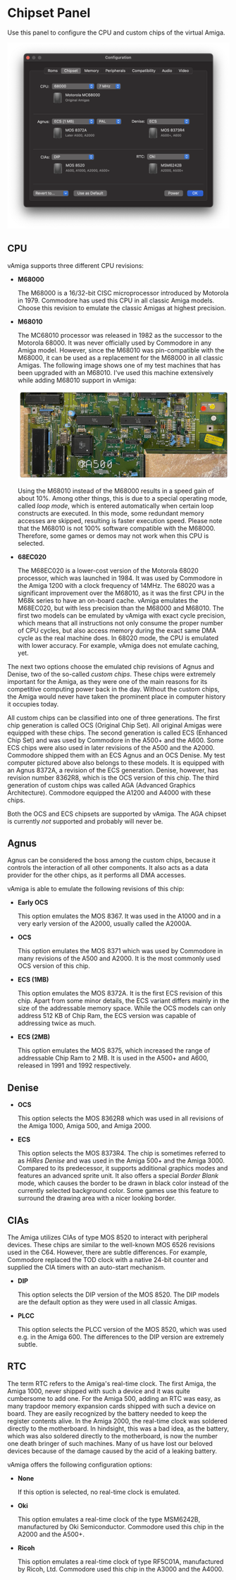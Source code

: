 # Chipset Panel

Use this panel to configure the CPU and custom chips of the virtual Amiga.

![Chipset Panel](images/chipsetPanel.png "Chipset Panel")

## CPU

vAmiga supports three different CPU revisions:

- **M68000**

  The M68000 is a 16/32-bit CISC microprocessor introduced by Motorola in 1979. Commodore has used this CPU in all classic Amiga models. Choose this revision to emulate the classic Amigas at highest precision. 

- **M68010**

  The MC68010 processor was released in 1982 as the successor to the Motorola 68000. It was never officially used by Commodore in any Amiga model. However, since the M68010 was pin-compatible with the M68000, it can be used as a replacement for the M68000 in all classic Amigas. The following image shows one of my test machines that has been upgraded with an M68010. I've used this machine extensively while adding M68010 support in vAmiga: 

  ![M68010](images/68010.png "M68010")

  Using the M68010 instead of the M68000 results in a speed gain of about 10%. Among other things, this is due to a special operating mode, called *loop mode*, which is entered automatically when certain loop constructs are executed. In this mode, some redundant memory accesses are skipped, resulting is faster execution speed. Please note that the M68010 is not 100% software compatible with the M68000. Therefore, some games or demos may not work when this CPU is selected. 

- **68EC020**

  The M68EC020 is a lower-cost version of the Motorola 68020 processor, which was launched in 1984. It was used by Commodore in the Amiga 1200 with a clock frequency of 14MHz. The 68020 was a significant improvement over the M68010, as it was the first CPU in the M68k series to have an on-board cache. vAmiga emulates the M68EC020, but with less precision than the M68000 and M68010. The first two models can be emulated by vAmiga with exact cycle precision, which means that all instructions not only consume the proper number of CPU cycles, but also access memory during the exact same DMA cycle as the real machine does. In 68020 mode, the CPU is emulated with lower accuracy. For example, vAmiga does not emulate caching, yet.

The next two options choose the emulated chip revisions of Agnus and Denise, two of the so-called *custom chips*. These chips were extremely important for the Amiga, as they were one of the main reasons for its competitive computing power back in the day. Without the custom chips, the Amiga would never have taken the prominent place in computer history it occupies today.

All custom chips can be classified into one of three generations. The first chip generation is called OCS (Original Chip Set). All original Amigas were equipped with these chips. The second generation is called ECS (Enhanced Chip Set) and was used by Commodore in the A500+ and the A600. Some ECS chips were also used in later revisions of the A500 and the A2000. Commodore shipped them with an ECS Agnus and an OCS Denise. My test computer pictured above also belongs to these models. It is equipped with an Agnus 8372A, a revision of the ECS generation. Denise, however, has revision number 8362R8, which is the OCS version of this chip.
The third generation of custom chips was called AGA (Advanced Graphics Architecture). Commodore equipped the A1200 and A4000 with these chips.

Both the OCS and ECS chipsets are supported by vAmiga. The AGA chipset is currently *not* supported and probably will never be.

## Agnus

Agnus can be considered the boss among the custom chips, because it controls the interaction of all other components. It also acts as a data provider for the other chips, as it performs all DMA accesses.

vAmiga is able to emulate the following revisions of this chip:

- **Early OCS**

  This option emulates the MOS 8367. It was used in the A1000 and in a very early version of the A2000, usually called the A2000A.

- **OCS** 
  
  This option emulates the MOS 8371 which was used by Commodore in many revisions of the A500 and A2000. It is the most commonly used OCS version of this chip.

- **ECS (1MB)**
    
  This option emulates the MOS 8372A. It is the first ECS revision of this chip. Apart from some minor details, the ECS variant differs mainly in the size of the addressable memory space. While the OCS models can only address 512 KB of Chip Ram, the ECS version was capable of addressing twice as much. 

- **ECS (2MB)**

   This option emulates the MOS 8375, which increased the range of addressable Chip Ram to 2 MB. It is used in the A500+ and A600, released in 1991 and 1992 respectively.

## Denise 

- **OCS**

  This option selects the MOS 8362R8 which was used in all revisions of the Amiga 1000, Amiga 500, and Amiga 2000. 

- **ECS**

  This option selects the MOS 8373R4. The chip is sometimes referred to as *HiRes Denise* and was used in the Amiga 500+ and the Amiga 3000. Compared to its predecessor, it supports additional graphics modes and features an advanced sprite unit. It also offers a special *Border Blank* mode, which causes the border to be drawn in black color instead of the currently selected background color. Some games use this feature to surround the drawing area with a nicer looking border.

## CIAs

  The Amiga utilizes CIAs of type MOS 8520 to interact with peripheral devices. These chips are similar to the well-known MOS 6526 revisions used in the C64. However, there are subtle differences. For example, Commodore replaced the TOD clock with a native 24-bit counter and supplied the CIA timers with an auto-start mechanism.

- **DIP**

   This option selects the DIP version of the MOS 8520. The DIP models are the default option as they were used in all classic Amigas. 

- **PLCC** 

   This option selects the PLCC version of the MOS 8520, which was used e.g. in the Amiga 600. The differences to the DIP version are extremely subtle.

## RTC

The term RTC refers to the Amiga's real-time clock. The first Amiga, the Amiga 1000, never shipped with such a device and it was quite cumbersome to add one. For the Amiga 500, adding an RTC was easy, as many trapdoor memory expansion cards shipped with such a device on board. They are easily recognized by the battery needed to keep the register contents alive. In the Amiga 2000, the real-time clock was soldered directly to the motherboard. In hindsight, this was a bad idea, as the battery, which was also soldered directly to the motherboard, is now the number one death bringer of such machines. Many of us have lost our beloved devices because of the damage caused by the acid of a leaking battery.

vAmiga offers the following configuration options:

- **None**

  If this option is selected, no real-time clock is emulated.

- **Oki**

  This option emulates a real-time clock of the type MSM6242B, manufactured by Oki Semiconductor. Commodore used this chip in the A2000 and the A500+.

- **Ricoh**

  This option emulates a real-time clock of type RF5C01A, manufactured by Ricoh, Ltd. Commodore used this chip in the A3000 and the A4000. 
